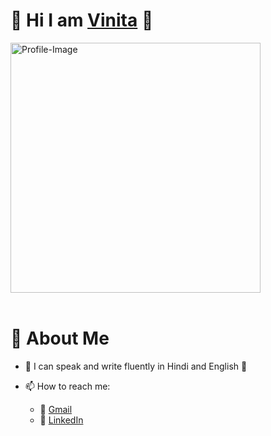    #     :blossom:  Hi I am <a href="https://vinita2000.github.io/Vinita-s-Portfolio/" target="_blank">Vinita</a>  :blossom:
<img alt="Profile-Image" src="https://github.com/vinita2000/profile-images/blob/master/girlwithlaptop.png" width="400" height="400">
<br/>
<br/>


<!--
**vinita2000/vinita2000** is a ✨ _special_ ✨ repository because its `README.md` (this file) appears on your GitHub profile.

Here are some ideas to get you started:

- 🔭 I’m currently working on ...
- 🌱 I’m currently learning ...
- 👯 I’m looking to collaborate on ...
- 🤔 I’m looking for help with ...
- 💬 Ask me about ...
- 📫 How to reach me: ...
- 😄 Pronouns: ...
- ⚡ Fun fact: ...
-->
# 🌱 About Me

- :ribbon: I can speak and write fluently in Hindi and English :ribbon:

- 📫 How to reach me: 
     - :email: [Gmail](mailto:vinitayadavlkw225@gmail.com?subject=[GitHub]%20Source%20Han%20Sans)
     - 💬 [LinkedIn](https://www.linkedin.com/in/vinita-yadav-237725169/)
